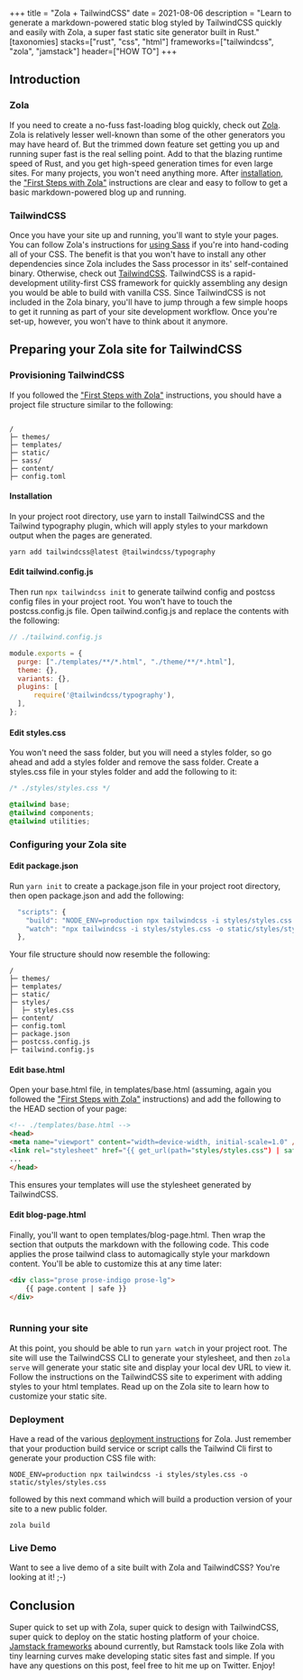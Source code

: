 +++
title = "Zola + TailwindCSS"
date = 2021-08-06
description = "Learn to generate a markdown-powered static blog styled by TailwindCSS quickly and easily with Zola, a super fast static site generator built in Rust."
[taxonomies]
stacks=["rust", "css", "html"]
frameworks=["tailwindcss", "zola", "jamstack"]
header=["HOW TO"]
+++
## Introduction
### Zola
If you need to create a no-fuss fast-loading blog quickly, check out [Zola](https://www.getzola.org/). Zola is relatively lesser well-known than some of the other generators you may have heard of. But the trimmed down feature set getting you up and running super fast is the real selling point. Add to that the blazing runtime speed of Rust, and you get high-speed generation times for even large sites.  For many projects, you won't need anything more. 
After [installation](https://www.getzola.org/documentation/getting-started/installation/), the ["First Steps with Zola"](https://www.getzola.org/documentation/getting-started/overview/#first-steps-with-zola) instructions are clear and easy to follow to get a basic markdown-powered blog up and running.

### TailwindCSS
Once you have your site up and running, you'll want to style your pages.  You can follow Zola's instructions for [using Sass](https://www.getzola.org/documentation/content/sass/) if you're into hand-coding all of your CSS.  The benefit is that you won't have to install any other dependencies since Zola includes the Sass processor in its' self-contained binary.  Otherwise, check out [TailwindCSS](https://tailwindcss.com/).  TailwindCSS is a rapid-development utility-first CSS framework for quickly assembling any design you would be able to build with vanilla CSS. Since TailwindCSS is not included in the Zola binary, you'll have to jump through a few simple hoops to get it running as part of your site development workflow.  Once you're set-up, however, you won't have to think about it anymore.

## Preparing your Zola site for TailwindCSS

### Provisioning TailwindCSS
If you followed the ["First Steps with Zola"](https://www.getzola.org/documentation/getting-started/overview/#first-steps-with-zola) instructions, you should have a project file structure similar to the following:
```fish

/
├─ themes/
├─ templates/
├─ static/
├─ sass/
├─ content/
├─ config.toml

```
#### Installation
In your project root directory, use yarn to install TailwindCSS and the Tailwind typography plugin, which will apply styles to your markdown output when the pages are generated.
```fish
yarn add tailwindcss@latest @tailwindcss/typography
```
#### Edit tailwind.config.js
Then run `npx tailwindcss init` to generate tailwind config and postcss config files in your project root.  You won't have to touch the postcss.config.js file.  Open tailwind.config.js and replace the contents with the following:
```js
// ./tailwind.config.js

module.exports = {
  purge: ["./templates/**/*.html", "./theme/**/*.html"],
  theme: {},
  variants: {},
  plugins: [
      require('@tailwindcss/typography'),
  ],
};

```
#### Edit styles.css
You won't need the sass folder, but you will need a styles folder, so go ahead and add a styles folder and remove the sass folder.
Create a styles.css file in your styles folder and add the following to it:
```CSS
/* ./styles/styles.css */

@tailwind base;
@tailwind components;
@tailwind utilities;

```

### Configuring your Zola site
#### Edit package.json
Run `yarn init` to create a package.json file in your project root directory, then open package.json and add the following:
```js
  "scripts": {
    "build": "NODE_ENV=production npx tailwindcss -i styles/styles.css -o static/styles/styles.css",
    "watch": "npx tailwindcss -i styles/styles.css -o static/styles/styles.css; zola serve"
  },
```
Your file structure should now resemble the following:
```
/
├─ themes/
├─ templates/
├─ static/
├─ styles/
│  ├─ styles.css
├─ content/
├─ config.toml
├─ package.json
├─ postcss.config.js
├─ tailwind.config.js

```
#### Edit base.html
Open your base.html file, in templates/base.html (assuming, again you followed the ["First Steps with Zola"](https://www.getzola.org/documentation/getting-started/overview/#first-steps-with-zola) instructions) and add the following to the HEAD section of your page:
```html
<!-- ./templates/base.html -->
<head>
<meta name="viewport" content="width=device-width, initial-scale=1.0" />
<link rel="stylesheet" href="{{ get_url(path="styles/styles.css") | safe }}" />
...
</head>
```
This ensures your templates will use the stylesheet generated by TailwindCSS.  
#### Edit blog-page.html
Finally, you'll want to open templates/blog-page.html. Then wrap the section that outputs the markdown with the following code. This code applies the prose tailwind class to automagically style your markdown content.  You'll be able to customize this at any time later:

```html
<div class="prose prose-indigo prose-lg">
	{{ page.content | safe }}
</div>
		
```
### Running your site
At this point, you should be able to run `yarn watch` in your project root. The site will use the TailwindCSS CLI to generate your stylesheet, and then `zola serve` will generate your static site and display your local dev URL to view it.  Follow the instructions on the TailwindCSS site to experiment with adding styles to your html templates.  Read up on the Zola site to learn how to customize your static site.

### Deployment
Have a read of the various [deployment instructions](https://www.getzola.org/documentation/deployment/overview/) for Zola.  Just remember that your production build service or script calls the Tailwind Cli first to generate your production CSS file with:
```fish
NODE_ENV=production npx tailwindcss -i styles/styles.css -o static/styles/styles.css
```
followed by this next command which will build a production version of your site to a new public folder.
```fish
zola build
```
### Live Demo
Want to see a live demo of a site built with Zola and TailwindCSS?  You're looking at it! ;-)

## Conclusion
Super quick to set up with Zola, super quick to design with TailwindCSS, super quick to deploy on the static hosting platform of your choice.  [Jamstack frameworks](https://jamstack.org/generators) abound currently, but Ramstack tools like Zola with tiny learning curves make developing static sites fast and simple. If you have any questions on this post, feel free to hit me up on Twitter.  Enjoy!   
